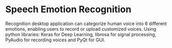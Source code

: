 # Speech Emotion Recognition
Recognition desktop application can categorize human voice into 6 
different emotions, enabling users to record or upload customized 
voices.
Using python libraries: Keras for Deep Learning, librosa for signal 
processing, PyAudio for recording voices and PyQt for GUI.
